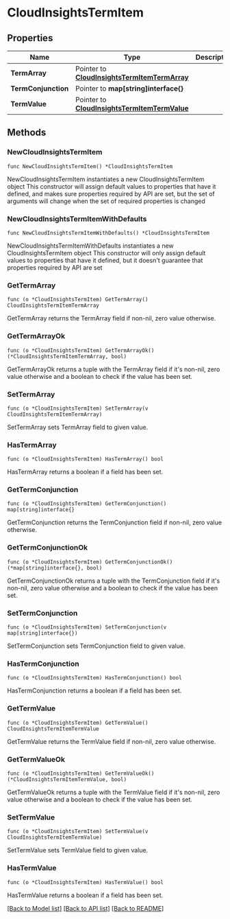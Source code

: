 # CloudInsightsTermItem

## Properties

Name | Type | Description | Notes
------------ | ------------- | ------------- | -------------
**TermArray** | Pointer to [**CloudInsightsTermItemTermArray**](CloudInsightsTermItemTermArray.md) |  | [optional] 
**TermConjunction** | Pointer to **map[string]interface{}** |  | [optional] 
**TermValue** | Pointer to [**CloudInsightsTermItemTermValue**](CloudInsightsTermItemTermValue.md) |  | [optional] 

## Methods

### NewCloudInsightsTermItem

`func NewCloudInsightsTermItem() *CloudInsightsTermItem`

NewCloudInsightsTermItem instantiates a new CloudInsightsTermItem object
This constructor will assign default values to properties that have it defined,
and makes sure properties required by API are set, but the set of arguments
will change when the set of required properties is changed

### NewCloudInsightsTermItemWithDefaults

`func NewCloudInsightsTermItemWithDefaults() *CloudInsightsTermItem`

NewCloudInsightsTermItemWithDefaults instantiates a new CloudInsightsTermItem object
This constructor will only assign default values to properties that have it defined,
but it doesn't guarantee that properties required by API are set

### GetTermArray

`func (o *CloudInsightsTermItem) GetTermArray() CloudInsightsTermItemTermArray`

GetTermArray returns the TermArray field if non-nil, zero value otherwise.

### GetTermArrayOk

`func (o *CloudInsightsTermItem) GetTermArrayOk() (*CloudInsightsTermItemTermArray, bool)`

GetTermArrayOk returns a tuple with the TermArray field if it's non-nil, zero value otherwise
and a boolean to check if the value has been set.

### SetTermArray

`func (o *CloudInsightsTermItem) SetTermArray(v CloudInsightsTermItemTermArray)`

SetTermArray sets TermArray field to given value.

### HasTermArray

`func (o *CloudInsightsTermItem) HasTermArray() bool`

HasTermArray returns a boolean if a field has been set.

### GetTermConjunction

`func (o *CloudInsightsTermItem) GetTermConjunction() map[string]interface{}`

GetTermConjunction returns the TermConjunction field if non-nil, zero value otherwise.

### GetTermConjunctionOk

`func (o *CloudInsightsTermItem) GetTermConjunctionOk() (*map[string]interface{}, bool)`

GetTermConjunctionOk returns a tuple with the TermConjunction field if it's non-nil, zero value otherwise
and a boolean to check if the value has been set.

### SetTermConjunction

`func (o *CloudInsightsTermItem) SetTermConjunction(v map[string]interface{})`

SetTermConjunction sets TermConjunction field to given value.

### HasTermConjunction

`func (o *CloudInsightsTermItem) HasTermConjunction() bool`

HasTermConjunction returns a boolean if a field has been set.

### GetTermValue

`func (o *CloudInsightsTermItem) GetTermValue() CloudInsightsTermItemTermValue`

GetTermValue returns the TermValue field if non-nil, zero value otherwise.

### GetTermValueOk

`func (o *CloudInsightsTermItem) GetTermValueOk() (*CloudInsightsTermItemTermValue, bool)`

GetTermValueOk returns a tuple with the TermValue field if it's non-nil, zero value otherwise
and a boolean to check if the value has been set.

### SetTermValue

`func (o *CloudInsightsTermItem) SetTermValue(v CloudInsightsTermItemTermValue)`

SetTermValue sets TermValue field to given value.

### HasTermValue

`func (o *CloudInsightsTermItem) HasTermValue() bool`

HasTermValue returns a boolean if a field has been set.


[[Back to Model list]](../README.md#documentation-for-models) [[Back to API list]](../README.md#documentation-for-api-endpoints) [[Back to README]](../README.md)


